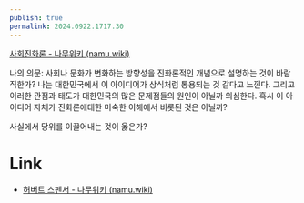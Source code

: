 ```yaml
---
publish: true
permalink: 2024.0922.1717.30
---
```

[사회진화론 - 나무위키 (namu.wiki)](https://namu.wiki/w/%EC%82%AC%ED%9A%8C%EC%A7%84%ED%99%94%EB%A1%A0)

나의 의문:
사회나 문화가 변화하는 방향성을 진화론적인 개념으로 설명하는 것이 바람직한가?
나는 대한민국에서 이 아이디어가 상식처럼 통용되는 것 같다고 느낀다. 그리고 이러한 관점과 태도가 대한민국의 많은 문제점들의 원인이 아닐까 의심한다.
혹시 이 아이디어 자체가 진화론에대한 미숙한 이해에서 비롯된 것은 아닐까?

사실에서 당위를 이끌어내는 것이 옳은가?

# Link
- [허버트 스펜서 - 나무위키 (namu.wiki)](https://namu.wiki/w/%ED%97%88%EB%B2%84%ED%8A%B8%20%EC%8A%A4%ED%8E%9C%EC%84%9C)